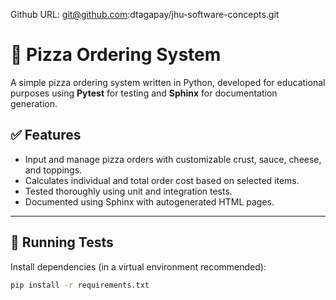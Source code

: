 Github URL: git@github.com:dtagapay/jhu-software-concepts.git

# 🍕 Pizza Ordering System

A simple pizza ordering system written in Python, developed for educational purposes using **Pytest** for testing and **Sphinx** for documentation generation.

## ✅ Features

- Input and manage pizza orders with customizable crust, sauce, cheese, and toppings.
- Calculates individual and total order cost based on selected items.
- Tested thoroughly using unit and integration tests.
- Documented using Sphinx with autogenerated HTML pages.

---

## 🧪 Running Tests

Install dependencies (in a virtual environment recommended):

```bash
pip install -r requirements.txt